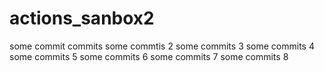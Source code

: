# actions_sanbox2

some commit commits
some commtis 2
some commits 3
some commits 4
some commits 5
some commits 6
some commits 7
some commits 8


